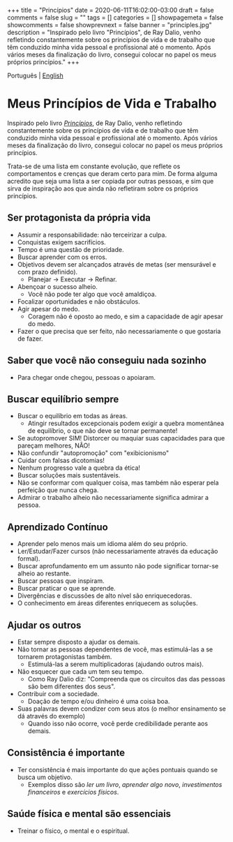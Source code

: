 +++ 
title = "Princípios"
date = 2020-06-11T16:02:00-03:00
draft = false 
comments = false 
slug = "" 
tags = []
categories = []
showpagemeta = false
showcomments = false
showprevnext = false
banner = "principles.jpg"
description = "Inspirado pelo livro \"Princípios\", de Ray Dalio, venho refletindo constantemente sobre os princípios de vida e de trabalho que têm conduzido minha vida pessoal e profissional até o momento. Após vários meses da finalização do livro, consegui colocar no papel os meus próprios princípios."
+++

Português | [English](/principles)


# Meus Princípios de Vida e Trabalho

Inspirado pelo livro *[Princípios](https://www.principles.com/)*, de Ray Dalio, venho refletindo constantemente sobre os princípios de vida e de trabalho que têm conduzido minha vida pessoal e profissional até o momento. Após vários meses da finalização do livro, consegui colocar no papel os meus próprios princípios.

Trata-se de uma lista em constante evolução, que reflete os comportamentos e crenças que deram certo para mim. De forma alguma acredito que seja uma lista a ser copiada por outras pessoas, e sim que sirva de inspiração aos que ainda não refletiram sobre os próprios princípios.


## Ser protagonista da própria vida
  - Assumir a responsabilidade: não terceirizar a culpa.
  - Conquistas exigem sacrifícios.
  - Tempo é uma questão de prioridade.
  - Buscar aprender com os erros.
  - Objetivos devem ser alcançados através de metas (ser mensurável e com prazo definido).
     - Planejar -> Executar -> Refinar.
  - Abençoar o sucesso alheio.
    - Você não pode ter algo que você amaldiçoa.
  - Focalizar oportunidades e não obstáculos.
  - Agir apesar do medo.
    - Coragem não é oposto ao medo, e sim a capacidade de agir apesar do medo.
  - Fazer o que precisa que ser feito, não necessariamente o que gostaria de fazer.

## Saber que você não conseguiu nada sozinho
  - Para chegar onde chegou, pessoas o apoiaram.

## Buscar equilíbrio sempre
  - Buscar o equilíbrio em todas as áreas.
      - Atingir resultados excepcionais podem exigir a quebra momentânea de equilíbrio, o que não deve se tornar permanente!
  - Se autopromover SIM! Distorcer ou maquiar suas capacidades para que pareçam melhores, NÃO!
  - Não confundir "autopromoção" com "exibicionismo"
  - Cuidar com falsas dicotomias!
  - Nenhum progresso vale a quebra da ética!
  - Buscar soluções mais sustentáveis.
  - Não se conformar com qualquer coisa, mas também não esperar pela perfeição que nunca chega.
  - Admirar o trabalho alheio não necessariamente significa admirar a pessoa.

## Aprendizado Contínuo
  - Aprender pelo menos mais um idioma além do seu próprio.
  - Ler/Estudar/Fazer cursos (não necessariamente através da educação formal).
  - Buscar aprofundamento em um assunto não pode significar tornar-se alheio ao restante.
  - Buscar pessoas que inspiram.
  - Buscar praticar o que se aprende.
  - Divergências e discussões de alto nível são enriquecedoras.
  - O conhecimento em áreas diferentes enriquecem as soluções.

## Ajudar os outros
  - Estar sempre disposto a ajudar os demais.
  - Não tornar as pessoas dependentes de você, mas estimulá-las a se tornarem protagonistas também.
      - Estimulá-las a serem multiplicadoras (ajudando outros mais).
  - Não esquecer que cada um tem seu tempo.
    - Como Ray Dalio diz: "Compreenda que os circuitos das das pessoas são bem diferentes dos seus".
  - Contribuir com a sociedade.
    - Doação de tempo e/ou dinheiro é uma coisa boa.
  - Suas palavras devem condizer com seus atos (o melhor ensinamento se dá através do exemplo)
    - Quando isso não ocorre, você perde credibilidade perante aos demais.

## Consistência é importante
  - Ter consistência é mais importante do que ações pontuais quando se busca um objetivo.
    - Exemplos disso são *ler um livro*, *aprender algo novo*, *investimentos financeiros* e *exercícios físicos*.

## Saúde física e mental são essenciais
  - Treinar o físico, o mental e o espiritual.
